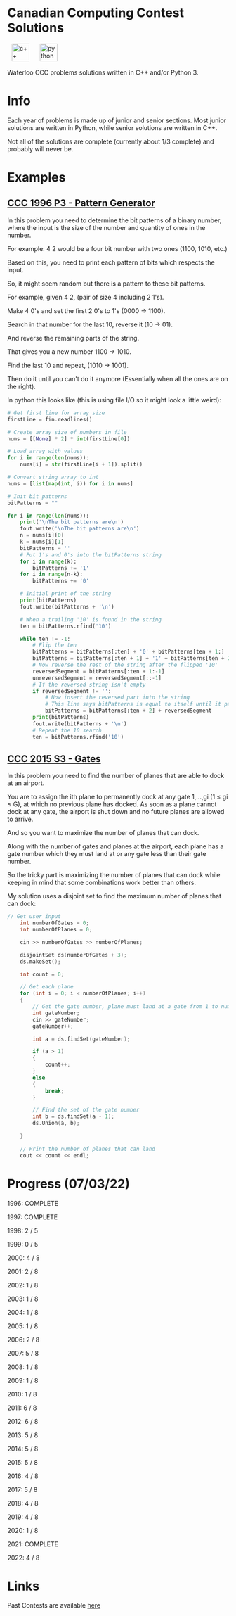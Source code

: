 # Canadian Computing Contest Solutions

<img alt="c++" src="https://raw.githubusercontent.com/isocpp/logos/master/cpp_logo.png" height="40" hspace="10"> <img alt="python" src="https://www.pngall.com/wp-content/uploads/2016/05/Python-Logo-PNG-Image.png" height="40" hspace="10">

Waterloo CCC problems solutions written in C++ and/or Python 3.

# Info

Each year of problems is made up of junior and senior sections. Most junior solutions are written in Python, while senior solutions are written in C++.

Not all of the solutions are complete (currently about 1/3 complete) and probably will never be.

# Examples

## [CCC 1996 P3 - Pattern Generator](https://github.com/hand-burger/CCC-Solutions/blob/main/CCC%201996/P3.py)

In this problem you need to determine the bit patterns of a binary number, where the input is the size of the number and quantity of ones in the number.

For example: 4 2 would be a four bit number with two ones (1100, 1010, etc.)

Based on this, you need to print each pattern of bits which respects the input.

So, it might seem random but there is a pattern to these bit patterns.

For example, given 4 2, (pair of size 4 including 2 1's).

Make 4 0's and set the first 2 0's to 1's (0000 -> 1100).

Search in that number for the last 10, reverse it (10 -> 01).

And reverse the remaining parts of the string.

That gives you a new number 1100 -> 1010.

Find the last 10 and repeat, (1010 -> 1001).

Then do it until you can't do it anymore (Essentially when all the ones are on the right).

In python this looks like (this is using file I/O so it might look a little weird):

```py
# Get first line for array size
firstLine = fin.readlines()

# Create array size of numbers in file
nums = [[None] * 2] * int(firstLine[0])

# Load array with values
for i in range(len(nums)):
    nums[i] = str(firstLine[i + 1]).split()

# Convert string array to int
nums = [list(map(int, i)) for i in nums]

# Init bit patterns
bitPatterns = ""

for i in range(len(nums)):
    print('\nThe bit patterns are\n')
    fout.write('\nThe bit patterns are\n')
    n = nums[i][0]
    k = nums[i][1]
    bitPatterns = ''
    # Put 1's and 0's into the bitPatterns string
    for i in range(k):
        bitPatterns += '1'
    for i in range(n-k):
        bitPatterns += '0'

    # Initial print of the string
    print(bitPatterns)
    fout.write(bitPatterns + '\n')

    # When a trailing '10' is found in the string
    ten = bitPatterns.rfind('10')

    while ten != -1:
        # Flip the ten
        bitPatterns = bitPatterns[:ten] + '0' + bitPatterns[ten + 1:]
        bitPatterns = bitPatterns[:ten + 1] + '1' + bitPatterns[ten + 2:]
        # Now reverse the rest of the string after the flipped '10'
        reversedSegment = bitPatterns[:ten + 1:-1]
        unreversedSegment = reversedSegment[::-1]
        # If the reversed string isn't empty
        if reversedSegment != '':
            # Now insert the reversed part into the string
            # This line says bitPatterns is equal to itself until it passes the 10 it found plus the reversed string
            bitPatterns = bitPatterns[:ten + 2] + reversedSegment
        print(bitPatterns)
        fout.write(bitPatterns + '\n')
        # Repeat the 10 search
        ten = bitPatterns.rfind('10')
```

## [CCC 2015 S3 - Gates](https://github.com/hand-burger/CCC-Solutions/blob/main/CCC%202015/Senior/S3.cpp)

In this problem you need to find the number of planes that are able to dock at an airport.

You are to assign the ith plane to permanently dock at any gate 1,...,gi (1 ≤ gi ≤ G), at which no previous plane has docked. As soon as a plane cannot dock at any gate, the airport is shut down and no future planes are allowed to arrive.

And so you want to maximize the number of planes that can dock.

Along with the number of gates and planes at the airport, each plane has a gate number which they must land at or any gate less than their gate number.

So the tricky part is maximizing the number of planes that can dock while keeping in mind that some combinations work better than others.

My solution uses a disjoint set to find the maximum number of planes that can dock:

```c++
// Get user input
    int numberOfGates = 0;
    int numberOfPlanes = 0;

    cin >> numberOfGates >> numberOfPlanes;

    disjointSet ds(numberOfGates + 3);
    ds.makeSet();

    int count = 0;

    // Get each plane
    for (int i = 0; i < numberOfPlanes; i++)
    {
        // Get the gate number, plane must land at a gate from 1 to numberOfGates inclusive so add 1 to the gate number
        int gateNumber;
        cin >> gateNumber;
        gateNumber++;

        int a = ds.findSet(gateNumber);

        if (a > 1)
        {
            count++;
        }
        else
        {
            break;
        }

        // Find the set of the gate number
        int b = ds.findSet(a - 1);
        ds.Union(a, b);
        
    }

    // Print the number of planes that can land
    cout << count << endl;
```

# Progress (07/03/22)

1996: COMPLETE

1997: COMPLETE

1998: 2 / 5

1999: 0 / 5

2000: 4 / 8

2001: 2 / 8

2002: 1 / 8

2003: 1 / 8

2004: 1 / 8

2005: 1 / 8

2006: 2 / 8

2007: 5 / 8

2008: 1 / 8

2009: 1 / 8

2010: 1 / 8

2011: 6 / 8

2012: 6 / 8

2013: 5 / 8

2014: 5 / 8

2015: 5 / 8

2016: 4 / 8

2017: 5 / 8

2018: 4 / 8

2019: 4 / 8

2020: 1 / 8

2021: COMPLETE

2022: 4 / 8

# Links
Past Contests are available [here](https://www.cemc.uwaterloo.ca/contests/past_contests.html#ccc)
